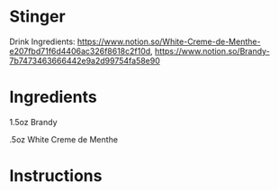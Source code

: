# Stinger

Drink Ingredients: https://www.notion.so/White-Creme-de-Menthe-e207fbd71f6d4406ac326f8618c2f10d, https://www.notion.so/Brandy-7b7473463666442e9a2d99754fa58e90

# Ingredients

1.5oz Brandy

.5oz White Creme de Menthe

# Instructions